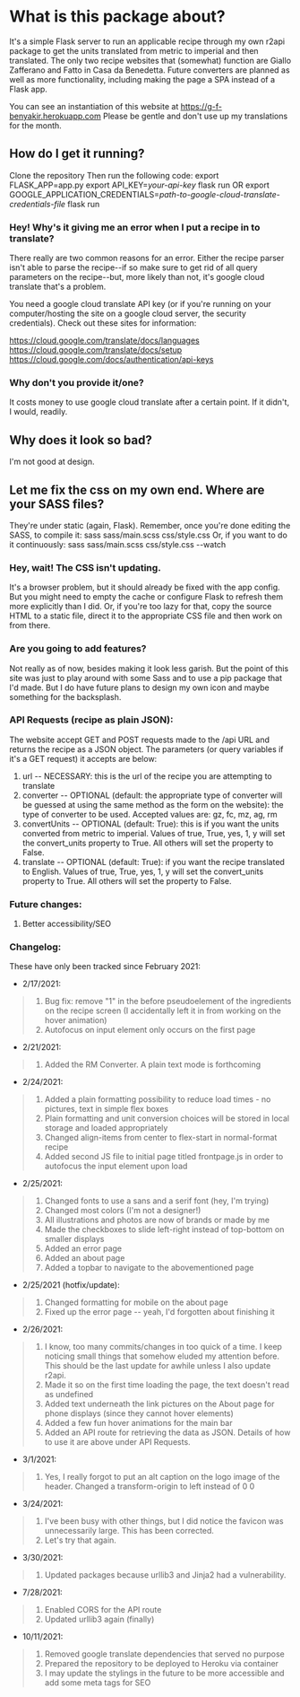 # What is this package about?

It's a simple Flask server to run an applicable recipe through my own r2api package to get the units translated from metric to imperial and then translated. The only two recipe websites that (somewhat) function are Giallo Zafferano and Fatto in Casa da Benedetta. Future converters are planned as well as more functionality, including making the page a SPA instead of a Flask app.

You can see an instantiation of this website at https://g-f-benyakir.herokuapp.com 
Please be gentle and don't use up my translations for the month.

## How do I get it running?
Clone the repository
Then run the following code:
    export FLASK_APP=app.py
    export API_KEY=*your-api-key*
    flask run
OR
    export GOOGLE_APPLICATION_CREDENTIALS=*path-to-google-cloud-translate-credentials-file*
    flask run

### Hey! Why's it giving me an error when I put a recipe in to translate?
There really are two common reasons for an error. Either the recipe parser isn't able to parse the recipe--if so make sure to get rid of all query parameters on the recipe--but, more likely than not, it's google cloud translate that's a problem.

You need a google cloud translate API key (or if you're running on your computer/hosting the site on a google cloud server, the security credentials). Check out these sites for information:

https://cloud.google.com/translate/docs/languages
https://cloud.google.com/translate/docs/setup
https://cloud.google.com/docs/authentication/api-keys

### Why don't you provide it/one?
It costs money to use google cloud translate after a certain point. If it didn't, I would, readily.

## Why does it look so bad?
I'm not good at design.

## Let me fix the css on my own end. Where are your SASS files?
They're under static (again, Flask). Remember, once you're done editing the SASS, to compile it:
    sass sass/main.scss css/style.css
Or, if you want to do it continuously:
    sass sass/main.scss css/style.css --watch

### Hey, wait! The CSS isn't updating.
It's a browser problem, but it should already be fixed with the app config. But you might need to empty the cache or configure Flask to refresh them more explicitly than I did. Or, if you're too lazy for that, copy the source HTML to a static file, direct it to the appropriate CSS file and then work on from there.

### Are you going to add features?
Not really as of now, besides making it look less garish. But the point of this site was just to play around with some Sass and to use a pip package that I'd made. But I do have future plans to design my own icon and maybe something for the backsplash.

### API Requests (recipe as plain JSON):
The website accept GET and POST requests made to the /api URL and returns the recipe as a JSON object. The parameters (or query variables if it's a GET request) it accepts are below:
1. url -- NECESSARY: this is the url of the recipe you are attempting to translate
2. converter -- OPTIONAL (default: the appropriate type of converter will be guessed at using the same method as the form on the website): the type of converter to be used. Accepted values are: gz, fc, mz, ag, rm
3. convertUnits -- OPTIONAL (default: True): this is if you want the units converted from metric to imperial. Values of true, True, yes, 1, y will set the convert_units property to True. All others will set the property to False.
4. translate -- OPTIONAL (default: True): if you want the recipe translated to English. Values of true, True, yes, 1, y will set the convert_units property to True. All others will set the property to False.

### Future changes:
1. Better accessibility/SEO

### Changelog:
These have only been tracked since February 2021:
* 2/17/2021:
> 1. Bug fix: remove "1" in the before pseudoelement of the ingredients on the recipe screen (I accidentally left it in from working on the hover animation)
> 2. Autofocus on input element only occurs on the first page
* 2/21/2021:
> 1. Added the RM Converter. A plain text mode is forthcoming
* 2/24/2021:
> 1. Added a plain formatting possibility to reduce load times - no pictures, text in simple flex boxes
> 2. Plain formatting and unit conversion choices will be stored in local storage and loaded appropriately
> 3. Changed align-items from center to flex-start in normal-format recipe
> 4. Added second JS file to initial page titled frontpage.js in order to autofocus the input element upon load
* 2/25/2021:
> 1. Changed fonts to use a sans and a serif font (hey, I'm trying)
> 2. Changed most colors (I'm not a designer!)
> 3. All illustrations and photos are now of brands or made by me
> 4. Made the checkboxes to slide left-right instead of top-bottom on smaller displays
> 5. Added an error page
> 6. Added an about page
> 7. Added a topbar to navigate to the abovementioned page
* 2/25/2021 (hotfix/update):
> 1. Changed formatting for mobile on the about page
> 2. Fixed up the error page -- yeah, I'd forgotten about finishing it
* 2/26/2021:
> 1. I know, too many commits/changes in too quick of a time. I keep noticing small things that somehow eluded my attention before. This should be the last update for awhile unless I also update r2api.
> 2. Made it so on the first time loading the page, the text doesn't read as undefined
> 3. Added text underneath the link pictures on the About page for phone displays (since they cannot hover elements)
> 4. Added a few fun hover animations for the main bar
> 5. Added an API route for retrieving the data as JSON. Details of how to use it are above under API Requests.
* 3/1/2021:
> 1. Yes, I really forgot to put an alt caption on the logo image of the header. Changed a transform-origin to left instead of 0 0
* 3/24/2021:
> 1. I've been busy with other things, but I did notice the favicon was unnecessarily large. This has been corrected.
> 2. Let's try that again.
* 3/30/2021:
> 1. Updated packages because urllib3 and Jinja2 had a vulnerability.
* 7/28/2021:
> 1. Enabled CORS for the API route
> 2. Updated urllib3 again (finally)
* 10/11/2021:
> 1. Removed google translate dependencies that served no purpose
> 2. Prepared the repository to be deployed to Heroku via container
> 3. I may update the stylings in the future to be more accessible and add some meta tags for SEO